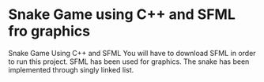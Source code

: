 # Snake Game using C++ and SFML fro graphics
Snake Game Using C++ and SFML
You will have to download SFML in order to run this project. SFML has been used for graphics. 
The snake has been implemented through singly linked list. 
